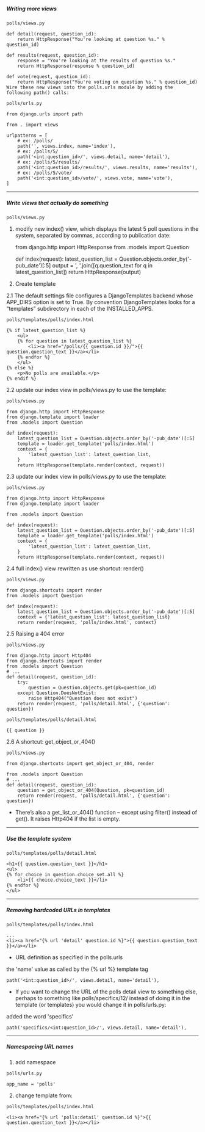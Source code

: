 ##### Writing more views

`polls/views.py`

    def detail(request, question_id):
        return HttpResponse("You're looking at question %s." % question_id)

    def results(request, question_id):
        response = "You're looking at the results of question %s."
        return HttpResponse(response % question_id)

    def vote(request, question_id):
        return HttpResponse("You're voting on question %s." % question_id)
    Wire these new views into the polls.urls module by adding the following path() calls:

`polls/urls.py`

    from django.urls import path

    from . import views

    urlpatterns = [
        # ex: /polls/
        path('', views.index, name='index'),
        # ex: /polls/5/
        path('<int:question_id>/', views.detail, name='detail'),
        # ex: /polls/5/results/
        path('<int:question_id>/results/', views.results, name='results'),
        # ex: /polls/5/vote/
        path('<int:question_id>/vote/', views.vote, name='vote'),
    ]

------------------------------------------------------------------------------------
##### Write views that actually do something

`polls/views.py`

1. modify new index() view, which displays the latest 5 poll questions in the system, separated by commas, according to publication date:

    from django.http import HttpResponse
    from .models import Question

    def index(request):
        latest_question_list = Question.objects.order_by('-pub_date')[:5]
        output = ', '.join([q.question_text for q in latest_question_list])
        return HttpResponse(output)

2. Create template

2.1 The default settings file configures a DjangoTemplates backend whose APP_DIRS option is set to True. 
By convention DjangoTemplates looks for a “templates” subdirectory in each of the INSTALLED_APPS.

`polls/templates/polls/index.html`

    {% if latest_question_list %}
        <ul>
        {% for question in latest_question_list %}
            <li><a href="/polls/{{ question.id }}/">{{ question.question_text }}</a></li>
        {% endfor %}
        </ul>
    {% else %}
        <p>No polls are available.</p>
    {% endif %}

2.2 update our index view in polls/views.py to use the template:

`polls/views.py`

    from django.http import HttpResponse
    from django.template import loader
    from .models import Question

    def index(request):
        latest_question_list = Question.objects.order_by('-pub_date')[:5]
        template = loader.get_template('polls/index.html')
        context = {
            'latest_question_list': latest_question_list,
        }
        return HttpResponse(template.render(context, request))

2.3 update our index view in polls/views.py to use the template:

`polls/views.py`

    from django.http import HttpResponse
    from django.template import loader

    from .models import Question

    def index(request):
        latest_question_list = Question.objects.order_by('-pub_date')[:5]
        template = loader.get_template('polls/index.html')
        context = {
            'latest_question_list': latest_question_list,
        }
        return HttpResponse(template.render(context, request))

2.4 full index() view rewritten as use shortcut: render()

`polls/views.py`

    from django.shortcuts import render
    from .models import Question

    def index(request):
        latest_question_list = Question.objects.order_by('-pub_date')[:5]
        context = {'latest_question_list': latest_question_list}
        return render(request, 'polls/index.html', context)

2.5 Raising a 404 error

`polls/views.py`

    from django.http import Http404
    from django.shortcuts import render
    from .models import Question
    # ...
    def detail(request, question_id):
        try:
            question = Question.objects.get(pk=question_id)
        except Question.DoesNotExist:
            raise Http404("Question does not exist")
        return render(request, 'polls/detail.html', {'question': question})

`polls/templates/polls/detail.html`

    {{ question }}

2.6 A shortcut: get_object_or_404()

`polls/views.py`

    from django.shortcuts import get_object_or_404, render

    from .models import Question
    # ...
    def detail(request, question_id):
        question = get_object_or_404(Question, pk=question_id)
        return render(request, 'polls/detail.html', {'question': question})

* There’s also a get_list_or_404() function – except using filter() instead of get(). It raises Http404 if the list is empty.

------------------------------------------------------------------------------------
##### Use the template system

`polls/templates/polls/detail.html`

    <h1>{{ question.question_text }}</h1>
    <ul>
    {% for choice in question.choice_set.all %}
        <li>{{ choice.choice_text }}</li>
    {% endfor %}
    </ul>

------------------------------------------------------------------------------------
##### Removing hardcoded URLs in templates

`polls/templates/polls/index.html`

    ...
    <li><a href="{% url 'detail' question.id %}">{{ question.question_text }}</a></li>

* URL definition as specified in the polls.urls

the 'name' value as called by the {% url %} template tag

    path('<int:question_id>/', views.detail, name='detail'),

* If you want to change the URL of the polls detail view to something else, perhaps to something like polls/specifics/12/ instead of doing it in the template (or templates) you would change it in polls/urls.py:

added the word 'specifics'

    path('specifics/<int:question_id>/', views.detail, name='detail'),

------------------------------------------------------------------------------------
##### Namespacing URL names

1. add namespace

`polls/urls.py`

    app_name = 'polls'

2. change template from:

`polls/templates/polls/index.html`

    <li><a href="{% url 'polls:detail' question.id %}">{{ question.question_text }}</a></li>
    